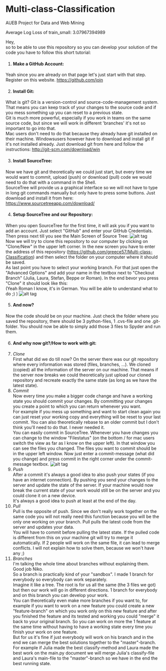 # Multi-class-Classification
AUEB Project for Data and Web Mining

Average Log Loss of train_small:  3.07967394989

Hey,  
so to be able to use this repository so you can develop your solution of the code you have to follow this short tutorial:

1. #### Make a GitHub Account:  ####
Yeah since you are already on that page let's just start with that step. Register on this website.
https://github.com/join

2. #### Install Git:  ####
What is git? Git is a version-control and source-code-management system.
That means you can keep track of your changes to the source code and if you mess something up 
you can reset to a previous state.  
Git is much more powerful, especially if you work in teams on the same source code,
but since we will work in different 'branches' it's not so important to go into that.  
Mac users don't need to do that because they already have git installed on their machine.
Windowsusers however have to download and install git if it's not installed already.
Just download git from here and follow the instructions: http://git-scm.com/download/win

3. #### Install SourceTree:  #####
Now we have git and theoretically we could just start,
but every time we would want to commit, upload (push) or download (pull) code 
we would need to do that with a command in the Shell.  
SourceTree will provide us a graphical interface so we will not have to type in
long git commands manually but only have to press some buttons.
Just download and install it from here:
https://www.sourcetreeapp.com/download/

4. #### Setup SourceTree and our Repository:  ####
When you open SourceTree for the first time, it will ask you if you want to add an account.
Just select "GitHub" and enter your GitHub Credentials.  
Then press next till you see the Main Screen of Source Tree:
![alt tag](http://img.softmonk.com/sourcetree-1.8.1-1_960x484.png)  
Now we will try to clone this repository to our computer by clicking on "Clone/New" in the upper left corner.
In the new screen you have to enter the address of this repository (https://github.com/greece57/Multi-class-Classification)
and then select the folder on your computer where it should be saved.  
As last point you have to select your working branch. For that just open the "Advanced Options" and add your name
in the textbox next to "Checkout Branch" (Julia, Laura, Stefan, Beppe or Roman). In the end bevor you press "Clone" it should look like this:  
(Yeah Roman I know, it's in German. You will be able to understand what to do ;) )
![alt tag](http://s15.postimg.org/rs7mn8dij/Source_Tree_New_Project.png)

5. #### And now?  ####
Now the code should be on your machine. Just check the folder where you saved the repository,
there should be 3 python-files, 1 .cvs-file and one .git-folder.
You should now be able to simply add those 3 files to Spyder and run them. 

6. #### And why now git?/How to work with git:  ####
 1. *Clone*  
First what did we do till now? On the server there was our git repository where every information was stored (files, branches, ...).
We cloned (copied) all the information of the server on our machine. That means if the server now breaks we could theoretically just
upload our cloned repository and recreate exactly the same state (as long as we have the latest state).  
 2. *Commit*  
Now every time you make a bigger code change and have a working state you should commit your changes.
By committing your changes you create a point to which you can return whenever you want.  
For example if you mess up something and want to start clean again you can just reset your working copy 
and everything will be reset to your last commit. You can also theoretically rebase to an older commit 
but I don't think you'll need to do that. I never needed it.  
You can easily commit in SourceTree. Whenever you have changes you can change to the window "Filestatus" 
(on the bottom / for mac users switch the view as far as I know on the upper left). In that window you can see the files you changed.
The files you want to commit should be in the upper left window. Now just enter a commit-message (what did you change) and press commit
in the right corner under the commit-message textbox.
![alt tag](http://blog.sourcetreeapp.com/files/2014/08/Screen-Shot-2014-08-19-at-2.02.03-PM.png)  
 3. *Push*  
 After a commit it's always a good idea to also push your states (if you have an internet connection).
 By pushing you send your changes to the server and update the state of the server.
 If your machine would now break the current state of your work would still be on the server and you could clone it on a new device.  
 It's always a good idea to push at least at the end of the day.
 4. *Pull*  
 Pull is the opposite of push. Since we don't really work together on the same code you will not really need this function 
 because you will be the only one working on your branch. Pull pulls the latest code from the server and updates your data.  
 You will have to commit before pulling the latest state. 
 If the pulled code is different from this on your machine git will try to merge it automatically.
 If 2 people will work on the same file, it can lead to merge conflicts. 
 I will not explain how to solve them, because we won't have any ;)  
 5. *Branches*  
 I'm talking the whole time about branches without explaining them. Good job Niko.  
 So a branch is practically kind of your "sandbox". I made 1 branch for everybody so everybody can work separately.  
 Imagine it like a tree. The root is for us all the same (the 3 files we got) but then our work will go in different directions.
 1 branch for everybody and on this branch you can develop your work.  
 You can theoretically even make more branches if you want to,
 for example if you want to work on a new feature you could create a new "feature-branch" on which you work only on this new feature
 and after you finished the feature and its tested and working you could "merge" it back to your original branch.
 So you can work on more the 1 feature at the same time without having to have a working state 
 every time you finish your work on one feature.  
 But for us it's fine if just everybody will work on his branch and in the end we can merge the best solutions 
 together to the "master"-branch. For example if Julia made the best classify-method and Laura made the best work on the main.py document
 we will merge Julia's classify-file and Laura's main-file to the "master"-branch so we have in the end the best running state.
 
